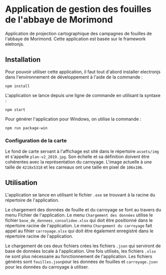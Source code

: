 # Application de gestion des fouilles de l'abbaye de Morimond

Application de projection cartographique des campagnes de fouilles de l'abbaye de Morimond. Cette application est basée sur le framework eletronjs.

## Installation

Pour pouvoir utiliser cette application, il faut tout d'abord installer electronjs dans l'environnement de développement à l'aide de la commande :

```
npm install
```

L'application se lance depuis une ligne de commande en utilisant la syntaxe :

```
npm start
```

Pour générer l'application pour Windows, on utilise la commande :

```
npm run package-win
```

### Configuration de la carte

Le fond de carte servant à l'affichage est sité dans le répertoire `assets/img` et s'appelle `plan-v2_2019.jpg`. Son échelle et sa définition doivent être cohérentes avec la représentation du carroyage. L'image actuelle à une taille de `4218x5318` et les carreaux ont une taille en pixel de `106x106`.

## Utilisation

L'application se lance en utilisant le fichier `.exe` se trouvant à la racine du répertoire de l'application.

Le chargement des données de fouille et du carroyage se font au travers du menu FIchier de l'application. Le menu `Chargement des données` utilise le fichier `base_de_donnees_consolidee.xlsx` qui doit être positionné dans le répertoire racine de l'application. Le menu `Chargement du carroyage` fait appel au fihier `carroyage.xlsx` qui doit être également enregistré dans le répertoire racine de l'application.

Le chargement de ces deux fichiers crées les fichiers `.json` qui serviront de base de données locale à l'application. Une fois utilisés, les fichiers `.xlsx` ne sont plus nécessaire au fonctionnement de l'application. Les fichiers générés sont `fouilles.json`pour les données de fouilles et `carroyage.json` pour les données du carroyage à utiliser.